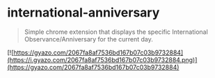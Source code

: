 <p align="center">
<a href="http://icons.iconarchive.com/icons/icojam/blue-bits/128/globe-search-icon.png" width="375"/></a
</p>

# international-anniversary
> Simple chrome extension that displays the specific International Observance/Anniversary for the current day.

[![https://gyazo.com/2067fa8af7536bd167b07c03b9732884](https://i.gyazo.com/2067fa8af7536bd167b07c03b9732884.png)](https://gyazo.com/2067fa8af7536bd167b07c03b9732884)
